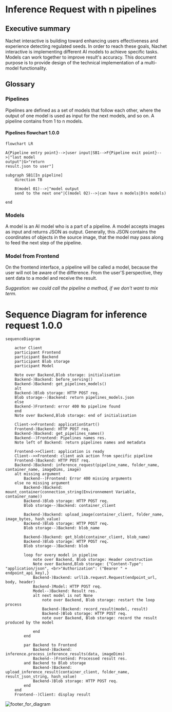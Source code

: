 # Inference Request with n pipelines

## Executive summary

Nachet interactive is building toward enhancing users effectiveness and
experience detecting regulated seeds. In order to reach these goals, Nachet
interactive is implementing different AI models to achieve specific tasks.
Models can work together to improve result's accuracy. This document purpose is
to provide design of the technical implementation of a multi-model
functionality.

## Glossary

### Pipelines
Pipelines are defined as a set of models that follow each other, where the output of
one model is used as input for the next models, and so on. A pipeline contains from 1 to n
models.

#### Pipelines flowchart 1.0.0
```mermaid
flowchart LR

A{Pipeline entry point}-->|user input|SB1-->F{Pipeline exit point}-->|"last model
output"|G>"return
result.json to user"]

subgraph SB1[In pipeline]
    direction TB

    B(model 01)-->|"model output
    send to the next one"|C(model 02)-->|can have n models|D(n models)

end
```

### Models
A model is an AI model who is a part of a pipeline. A model accepts images as input
and returns JSON as output. Generally, this JSON contains the coordinates of objects in the
source image, that the model may pass along to feed the next step of the pipeline.


### Model from Frontend
On the frontend interface, a pipeline will be called a model, because the user will
not be aware of the difference. From the user'S perspective, they sent data to a
model and receive the result.

*Suggestion: we could call the pipeline a method, if we don't want to mix term.*

# Sequence Diagram for inference request 1.0.0

```mermaid
sequenceDiagram

    actor Client
    participant Frontend
    participant Backend
    participant Blob storage
    participant Model

    Note over Backend,Blob storage: initialisation
    Backend-)Backend: before_serving()
    Backend-)Backend: get_pipelines_models()
    alt
    Backend-)Blob storage: HTTP POST req.
    Blob storage--)Backend: return pipelines_models.json
    else
    Backend-)Frontend: error 400 No pipeline found
    end
    Note over Backend,Blob storage: end of initialisation
   
    Client->>Frontend: applicationStart()
    Frontend-)Backend: HTTP POST req.
    Backend-)Backend: get_pipelines_names()
    Backend--)Frontend: Pipelines names res.
    Note left of Backend: return pipelines names and metadata

    Frontend->>Client: application is ready
    Client-->>Frontend: client ask action from specific pipeline
    Frontend-)Backend: HTTP POST req.
    Backend-)Backend: inference_request(pipeline_name, folder_name, container_name, imageDims, image)
    alt missing argument
        Backend--)Frontend: Error 400 missing arguments
    else no missing argument
        Backend-)Backend: mount_container(connection_string(Environnement Variable, container_name))
        Backend-)Blob storage: HTTP POST req.
        Blob storage--)Backend: container_client
        
        Backend-)Backend: upload_image(container_client, folder_name, image_bytes, hash_value)
        Backend-)Blob storage: HTTP POST req.
        Blob storage--)Backend: blob_name

        Backend-)Backend: get_blob(container_client, blob_name)
        Backend-)Blob storage: HTTP POST req.
        Blob storage--)Backend: blob

        loop for every model in pipeline
            note over Backend, Blob storage: Header construction
            Note over Backend,Blob storage: {"Content-Type": "application/json", <br>"Authorization": ("Bearer " + endpoint_api_key),}
            Backend-)Backend: urllib.request.Request(endpoint_url, body, header)
            Backend-)Model: HTTP POST req.
            Model--)Backend: Result res.
            alt next model is not None
                note over Backend, Blob storage: restart the loop process
                Backend-)Backend: record_result(model, result)
                Backend-)Blob storage: HTTP POST req.
                note over Backend, Blob storage: record the result produced by the model

            end
        end
        
        par Backend to Frontend
            Backend-)Backend: inference.process_inference_results(data, imageDims)
            Backend--)Frontend: Processed result res.
        and Backend to Blob storage
            Backend-)Backend: upload_inference_result(container_client, folder_name, result_json_string, hash_value)
            Backend-)Blob storage: HTTP POST req.
        end
    end
    Frontend--)Client: display result
```

![footer_for_diagram](https://github.com/ai-cfia/nachet-backend/assets/96267006/cf378d6f-5b20-4e1d-8665-2ba65ed54f8e)

